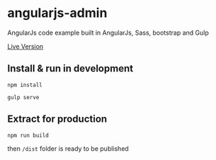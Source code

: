 # angularjs-admin
AngularJs code example built in AngularJs, Sass, bootstrap and Gulp

[Live Version](https://kaitoqueiroz.github.io/angularjs-admin/)

## Install & run in development

`npm install`

`gulp serve`

## Extract for production

`npm run build`

then `/dist` folder is ready to be published
